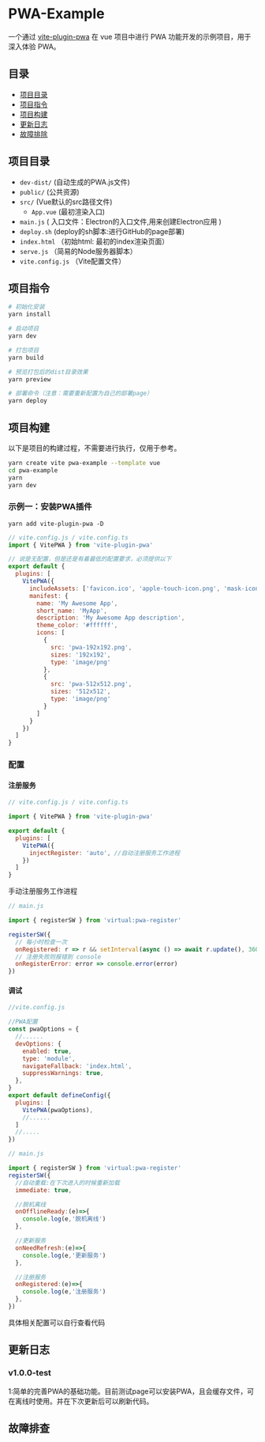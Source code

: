 # PWA-Example

一个通过 [vite-plugin-pwa](https://github.com/vite-pwa/vite-plugin-pwa) 在 vue 项目中进行 PWA 功能开发的示例项目，用于深入体验 PWA。

## 目录 

 - [项目目录](#mulu)
 - [项目指令](#zhilin)
 - [项目构建](#goujian)
 - [更新日志](#rizhi)
 - [故障排除](#guzan)

<span id="mulu"></span>

## 项目目录

 - `dev-dist/` (自动生成的PWA.js文件)
 - `public/` (公共资源)
 - `src/` (Vue默认的src路径文件)
    - `App.vue` (最初渲染入口)
 - `main.js` ( 入口文件：Electron的入口文件,用来创建Electron应用 )
 - `deploy.sh` (deploy的sh脚本:进行GitHub的page部署)
 - `index.html` （初始html: 最初的index渲染页面）
 - `serve.js` （简易的Node服务器脚本）
 - `vite.config.js` （Vite配置文件）

<span id="zhilin"></span>

## 项目指令

```bash
# 初始化安装
yarn install

# 启动项目
yarn dev

# 打包项目
yarn build

# 预览打包后的dist目录效果
yarn preview

# 部署命令（注意：需要重新配置为自己的部署page）
yarn deploy
```

<span id="goujian"></span>

## 项目构建

以下是项目的构建过程，不需要进行执行，仅用于参考。

```bash
yarn create vite pwa-example --template vue
cd pwa-example
yarn
yarn dev
```

### 示例一：安装PWA插件

```
yarn add vite-plugin-pwa -D
```

```js
// vite.config.js / vite.config.ts
import { VitePWA } from 'vite-plugin-pwa'

// 说是无配置，但是还是有着最低的配置要求，必须提供以下
export default {
  plugins: [
    VitePWA({
      includeAssets: ['favicon.ico', 'apple-touch-icon.png', 'mask-icon.svg'],
      manifest: {
        name: 'My Awesome App',
        short_name: 'MyApp',
        description: 'My Awesome App description',
        theme_color: '#ffffff',
        icons: [
          {
            src: 'pwa-192x192.png',
            sizes: '192x192',
            type: 'image/png'
          },
          {
            src: 'pwa-512x512.png',
            sizes: '512x512',
            type: 'image/png'
          }
        ]
      }
    })
  ]
}
```

### 配置

#### 注册服务

```js
// vite.config.js / vite.config.ts

import { VitePWA } from 'vite-plugin-pwa'

export default {
  plugins: [
    VitePWA({
      injectRegister: 'auto', //自动注册服务工作进程
    })
  ]
}
```

手动注册服务工作进程

```js
// main.js

import { registerSW } from 'virtual:pwa-register'

registerSW({
  // 每小时检查一次
  onRegistered: r => r && setInterval(async () => await r.update(), 3600000),
  // 注册失败则报错到 console
  onRegisterError: error => console.error(error)
})
```

#### 调试

```js
//vite.config.js

//PWA配置
const pwaOptions = {
  //......
  devOptions: {
    enabled: true,
    type: 'module',
    navigateFallback: 'index.html',
    suppressWarnings: true,
  },
}
export default defineConfig({
  plugins: [
    VitePWA(pwaOptions),
    //......
  ]
  //.....
})
```

```js
// main.js

import { registerSW } from 'virtual:pwa-register'
registerSW({
  //自动重载:在下次进入的时候重新加载 
  immediate: true,

  //脱机离线
  onOfflineReady:(e)=>{
    console.log(e,'脱机离线')
  },

  //更新服务
  onNeedRefresh:(e)=>{
    console.log(e,'更新服务')
  },

  //注册服务
  onRegistered:(e)=>{
    console.log(e,'注册服务')
  },
})
```
具体相关配置可以自行查看代码

<span id="rizhi"/>

## 更新日志

### v1.0.0-test

1:简单的完善PWA的基础功能。目前测试page可以安装PWA，且会缓存文件，可在离线时使用。并在下次更新后可以刷新代码。


<span id="guzan"/>

## 故障排查